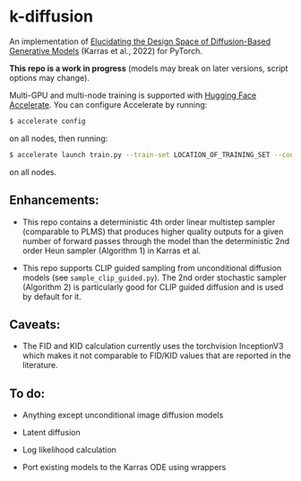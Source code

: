 # k-diffusion

An implementation of [Elucidating the Design Space of Diffusion-Based Generative Models](https://arxiv.org/abs/2206.00364) (Karras et al., 2022) for PyTorch.

**This repo is a work in progress** (models may break on later versions, script options may change).

Multi-GPU and multi-node training is supported with [Hugging Face Accelerate](https://huggingface.co/docs/accelerate/index). You can configure Accelerate by running:

```sh
$ accelerate config
```

on all nodes, then running:

```sh
$ accelerate launch train.py --train-set LOCATION_OF_TRAINING_SET --config CONFIG_FILE
```

on all nodes.

## Enhancements:

- This repo contains a deterministic 4th order linear multistep sampler (comparable to PLMS) that produces higher quality outputs for a given number of forward passes through the model than the deterministic 2nd order Heun sampler (Algorithm 1) in Karras et al.

- This repo supports CLIP guided sampling from unconditional diffusion models (see `sample_clip_guided.py`). The 2nd order stochastic sampler (Algorithm 2) is particularly good for CLIP guided diffusion and is used by default for it.

## Caveats:

- The FID and KID calculation currently uses the torchvision InceptionV3 which makes it not comparable to FID/KID values that are reported in the literature.

## To do:

- Anything except unconditional image diffusion models

- Latent diffusion

- Log likelihood calculation

- Port existing models to the Karras ODE using wrappers
